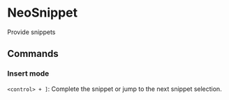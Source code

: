 # NeoSnippet #

Provide snippets

## Commands ##

### Insert mode ###

`<control> + ]`: Complete the snippet or jump to the next snippet selection.


